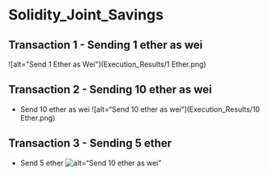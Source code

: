 # Solidity_Joint_Savings

## Transaction 1 - Sending 1 ether as wei
![alt="Send 1 Ether as Wei"](Execution_Results/1 Ether.png)


## Transaction 2 - Sending 10 ether as wei
* Send 10 ether as wei
![alt=“Send 10 ether as wei”](Execution_Results/10 Ether.png)


## Transaction 3 - Sending 5 ether
* Send 5 ether
![alt=“Send 10 ether as wei”](Execution_Results/5_Ether.png)
